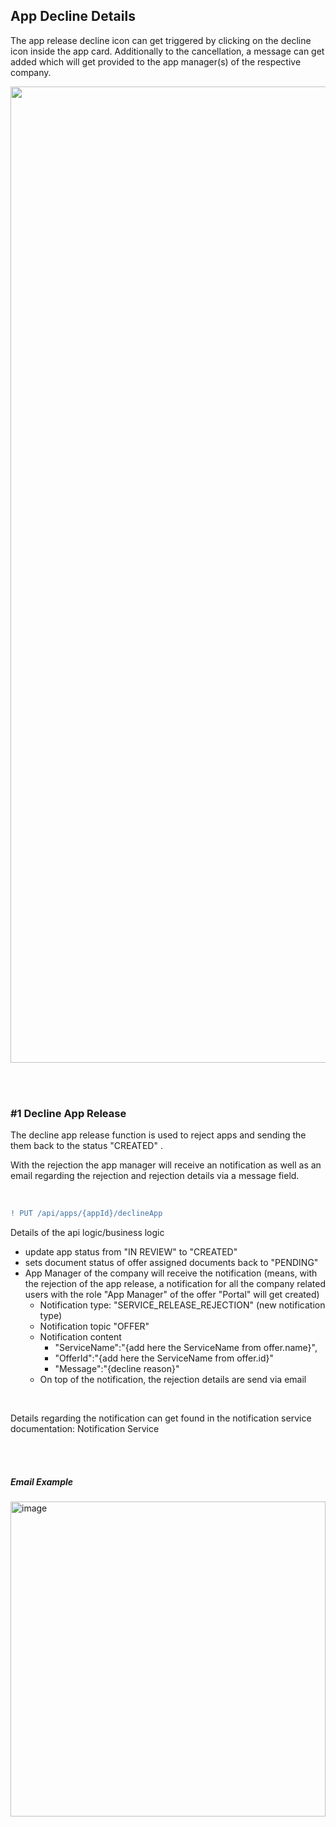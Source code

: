 ## App Decline Details

The app release decline icon can get triggered by clicking on the decline icon inside the app card. Additionally to the cancellation, a message can get added which will get provided to the app manager(s) of the respective company.
<br>

<p align="center">
<img width="1562" alt="image" src="https://user-images.githubusercontent.com/94133633/219435651-bb5032f1-b12e-4f6e-9ac3-75f9a82705a2.png">
</p>

<br>
<br>

### #1 Decline App Release
The decline app release function is used to reject apps and sending the them back to the status "CREATED" .

With the rejection the app manager will receive an notification as well as an email regarding the rejection and rejection details via a message field.

<br>

```diff
! PUT /api/apps/{appId}/declineApp
```


Details of the api logic/business logic

* update app status from "IN REVIEW" to "CREATED"
* sets document status of offer assigned documents back to "PENDING"
* App Manager of the company will receive the notification (means, with the rejection of the app release, a notification for all the company related users with the role "App Manager" of the offer "Portal" will get created)
  * Notification type: "SERVICE_RELEASE_REJECTION" (new notification type)
  * Notification topic "OFFER"
  * Notification content
    * "ServiceName":"{add here the ServiceName from offer.name}",
    * "OfferId":"{add here the ServiceName from offer.id}"
    * "Message":"{decline reason}"
  * On top of the notification, the rejection details are send via email


<br>

Details regarding the notification can get found in the notification service documentation: Notification Service

<br>
<br>

##### Email Example

<img width="504" alt="image" src="https://user-images.githubusercontent.com/94133633/219437388-8b9511a3-6308-4fe0-bf32-83107ba29ce0.png">

